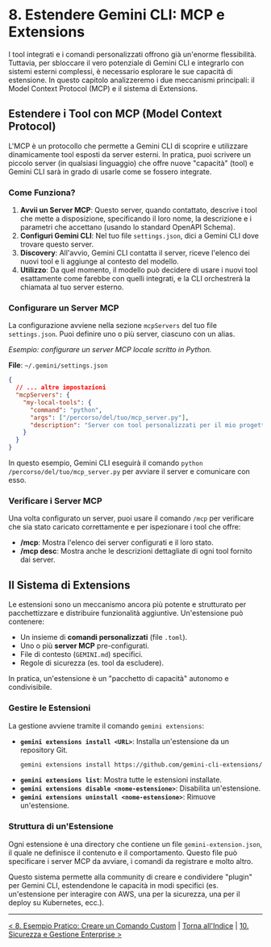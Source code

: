 # 8. Estendere Gemini CLI: MCP e Extensions

I tool integrati e i comandi personalizzati offrono già un'enorme flessibilità. Tuttavia, per sbloccare il vero potenziale di Gemini CLI e integrarlo con sistemi esterni complessi, è necessario esplorare le sue capacità di estensione. In questo capitolo analizzeremo i due meccanismi principali: il Model Context Protocol (MCP) e il sistema di Extensions.

## Estendere i Tool con MCP (Model Context Protocol)

L'MCP è un protocollo che permette a Gemini CLI di scoprire e utilizzare dinamicamente tool esposti da server esterni. In pratica, puoi scrivere un piccolo server (in qualsiasi linguaggio) che offre nuove "capacità" (tool) e Gemini CLI sarà in grado di usarle come se fossero integrate.

### Come Funziona?

1.  **Avvii un Server MCP**: Questo server, quando contattato, descrive i tool che mette a disposizione, specificando il loro nome, la descrizione e i parametri che accettano (usando lo standard OpenAPI Schema).
2.  **Configuri Gemini CLI**: Nel tuo file `settings.json`, dici a Gemini CLI dove trovare questo server.
3.  **Discovery**: All'avvio, Gemini CLI contatta il server, riceve l'elenco dei nuovi tool e li aggiunge al contesto del modello.
4.  **Utilizzo**: Da quel momento, il modello può decidere di usare i nuovi tool esattamente come farebbe con quelli integrati, e la CLI orchestrerà la chiamata al tuo server esterno.

### Configurare un Server MCP

La configurazione avviene nella sezione `mcpServers` del tuo file `settings.json`. Puoi definire uno o più server, ciascuno con un alias.

_Esempio: configurare un server MCP locale scritto in Python._

**File**: `~/.gemini/settings.json`

```json
{
  // ... altre impostazioni
  "mcpServers": {
    "my-local-tools": {
      "command": "python",
      "args": ["/percorso/del/tuo/mcp_server.py"],
      "description": "Server con tool personalizzati per il mio progetto."
    }
  }
}
```

In questo esempio, Gemini CLI eseguirà il comando `python /percorso/del/tuo/mcp_server.py` per avviare il server e comunicare con esso.

### Verificare i Server MCP

Una volta configurato un server, puoi usare il comando `/mcp` per verificare che sia stato caricato correttamente e per ispezionare i tool che offre:

- **/mcp**: Mostra l'elenco dei server configurati e il loro stato.
- **/mcp desc**: Mostra anche le descrizioni dettagliate di ogni tool fornito dai server.

## Il Sistema di Extensions

Le estensioni sono un meccanismo ancora più potente e strutturato per pacchettizzare e distribuire funzionalità aggiuntive. Un'estensione può contenere:

- Un insieme di **comandi personalizzati** (file `.toml`).
- Uno o più **server MCP** pre-configurati.
- File di contesto (`GEMINI.md`) specifici.
- Regole di sicurezza (es. tool da escludere).

In pratica, un'estensione è un "pacchetto di capacità" autonomo e condivisibile.

### Gestire le Estensioni

La gestione avviene tramite il comando `gemini extensions`:

- **`gemini extensions install <URL>`**: Installa un'estensione da un repository Git.
  ```bash
  gemini extensions install https://github.com/gemini-cli-extensions/security
  ```
- **`gemini extensions list`**: Mostra tutte le estensioni installate.
- **`gemini extensions disable <nome-estensione>`**: Disabilita un'estensione.
- **`gemini extensions uninstall <nome-estensione>`**: Rimuove un'estensione.

### Struttura di un'Estensione

Ogni estensione è una directory che contiene un file `gemini-extension.json`, il quale ne definisce il contenuto e il comportamento. Questo file può specificare i server MCP da avviare, i comandi da registrare e molto altro.

Questo sistema permette alla community di creare e condividere "plugin" per Gemini CLI, estendendone le capacità in modi specifici (es. un'estensione per interagire con AWS, una per la sicurezza, una per il deploy su Kubernetes, ecc.).

---

[< 8. Esempio Pratico: Creare un Comando Custom](./08-esempio-pratico-comando-custom.md) | [Torna all'Indice](./index.md) | [10. Sicurezza e Gestione Enterprise >](./10-sicurezza-e-gestione-enterprise.md)
